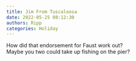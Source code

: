 ```yaml
---
title: Jim From Tuscaloosa
date: 2022-05-25 08:12:30
authors: Ripp
categories: Holiday
---
```


 How did that endorsement for Faust work out?  
Maybe you two could take up fishing on the pier?